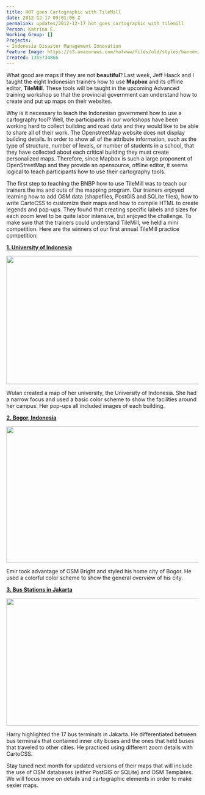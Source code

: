 ```yaml
---
title: HOT goes Cartographic with TileMill
date: 2012-12-17 09:01:06 Z
permalink: updates/2012-12-17_hot_goes_cartographic_with_tilemill
Person: Katrina E.
Working Group: []
Projects:
- Indonesia Disaster Management Innovation
Feature Image: https://s3.amazonaws.com/hotwww/files/old/styles/banner/public/Selection_296.png
created: 1355734866
---
```


<p>What good are maps if they are not <strong>beautiful</strong>? Last week, Jeff Haack and I taught the eight Indonesian trainers how to use <strong>Mapbox</strong> and its offline editor, <strong>TileMill</strong>. These tools will be taught in the upcoming Advanced training workshop so that the provincial government can understand how to create and put up maps on their websites.<!--break--></p><p>Why is it necessary to teach the Indonesian government how to use a cartography tool? Well, the participants in our workshops have been working hard to collect building and road data and they would like to be able to share all of their work. The OpenstreetMap website does not display building details. In order to show all of the attribute information, such as the type of structure, number of levels, or number of students in a school, that they have collected about each critical building they must create personalized maps. Therefore, since Mapbox is such a large proponent of OpenStreetMap and they provide an opensource, offline editor, it seems logical to teach participants how to use their cartography tools.</p><p>The first step to teaching the BNBP how to use TileMill was to teach our trainers the ins and outs of the mapping program. Our trainers enjoyed learning how to add OSM data (shapefiles, PostGIS and SQLite files), how to write CartoCSS to customize their maps and how to compile HTML to create legends and pop-ups. They found that creating specific labels and sizes for each zoom level to be quite labor intensive, but enjoyed the challenge. To make sure that the trainers could understand TileMill, we held a mini competition. Here are the winners of our first annual TileMill practice competition:</p><p><a href="http://tiles.mapbox.com/wulankhairunisa/map/University_of_Indonesia"><strong>1. University of Indonesia</strong></a></p><p><a href="http://tiles.mapbox.com/wulankhairunisa/map/University_of_Indonesia"><img src="https://s3.amazonaws.com/hotwww/files/old/Selection_296_0.png" alt="" style="width:780px;height:335px"></a></p><p>Wulan created a map of her university, the University of Indonesia. She had a narrow focus and used a basic color scheme to show the facilities around her campus. Her pop-ups all included images of each building.</p><p><a href="http://tiles.mapbox.com/emirhartato/map/Bogor"><strong>2. Bogor, Indonesia</strong></a></p><p><a href="http://tiles.mapbox.com/emirhartato/map/Bogor"><img src="https://s3.amazonaws.com/hotwww/files/old/Selection_295_0.png" alt="" style="width:780px;height:356px"></a></p><p>Emir took advantage of OSM Bright and styled his home city of Bogor. He used a colorful color scheme to show the general overview of his city.</p><p><a href="https://tiles.mapbox.com/harrymahar/map/01?updated=1355466889000"><strong>3. Bus Stations in Jakarta</strong></a></p><p><a href="https://tiles.mapbox.com/harrymahar/map/01?updated=1355466889000"><strong><img src="https://s3.amazonaws.com/hotwww/files/old/Selection_297_0.png" alt="" style="width:780px;height:333px"></strong></a></p><p>Harry highlighted the 17 bus terminals in Jakarta. He differentiated between bus terminals that contained inner city buses and the ones that held buses that traveled to other cities. He practiced using different zoom details with CartoCSS.</p><p>Stay tuned next month for updated versions of their maps that will include the use of OSM databases (either PostGIS or SQLite) and OSM Templates. We will focus more on details and cartographic elements in order to make sexier maps.</p>
